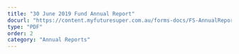 ```yaml
---
title: "30 June 2019 Fund Annual Report"
docurl: "https://content.myfuturesuper.com.au/forms-docs/FS-AnnualReport-20191227.pdf"
type: "PDF"
order: 2
category: "Annual Reports"
---
```

